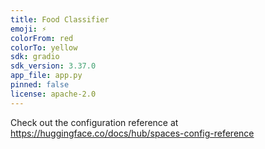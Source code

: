 ```yaml
---
title: Food Classifier
emoji: ⚡
colorFrom: red
colorTo: yellow
sdk: gradio
sdk_version: 3.37.0
app_file: app.py
pinned: false
license: apache-2.0
---
```


Check out the configuration reference at https://huggingface.co/docs/hub/spaces-config-reference
